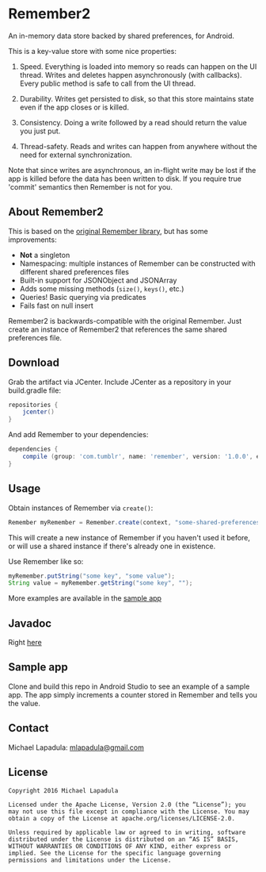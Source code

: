 # Remember2

An in-memory data store backed by shared preferences, for Android.

This is a key-value store with some nice properties:

1. Speed. Everything is loaded into memory so reads can happen on the UI thread. Writes and deletes happen asynchronously (with callbacks). Every public method is safe to call from the UI thread.

2. Durability. Writes get persisted to disk, so that this store maintains state even if the app closes or is killed.

3. Consistency. Doing a write followed by a read should return the value you just put.

4. Thread-safety. Reads and writes can happen from anywhere without the need for external synchronization.

Note that since writes are asynchronous, an in-flight write may be lost if the app is killed before the data has been written to disk. If you require true 'commit' semantics then Remember is not for you.

## About Remember2

This is based on the [original Remember library](https://github.com/tumblr/remember), but has some improvements:

* **Not** a singleton
* Namespacing: multiple instances of Remember can be constructed with different shared preferences files
* Built-in support for JSONObject and JSONArray
* Adds some missing methods (`size()`, `keys()`, etc.)
* Queries! Basic querying via predicates
* Fails fast on null insert

Remember2 is backwards-compatible with the original Remember. Just create an instance of Remember2 that references the same shared preferences file.

## Download

Grab the artifact via JCenter. Include JCenter as a repository in your build.gradle file:

```groovy
repositories {
    jcenter()
}
```

And add Remember to your dependencies:

```groovy
dependencies {
    compile (group: 'com.tumblr', name: 'remember', version: '1.0.0', ext: 'aar')
}
```

## Usage

Obtain instances of Remember via `create()`:

```java
Remember myRemember = Remember.create(context, "some-shared-preferences-name");
```

This will create a new instance of Remember if you haven't used it before, or will use a shared instance if there's already one in existence.

Use Remember like so:

```java
myRemember.putString("some key", "some value");
String value = myRemember.getString("some key", "");
```

More examples are available in the [sample app](https://github.com/mlapadula/remember2/blob/master/sample-app/src/main/java/com/mlapadula/remembersample/RememberSample.java)

## Javadoc

Right [here](https://cdn.rawgit.com/mlapadula/remember2/master/doc/index.html)

## Sample app
Clone and build this repo in Android Studio to see an example of a sample app. The app simply increments a counter stored in Remember and tells you the value.

## Contact

Michael Lapadula: mlapadula@gmail.com

## License

```
Copyright 2016 Michael Lapadula

Licensed under the Apache License, Version 2.0 (the “License”); you may not use this file except in compliance with the License. You may obtain a copy of the License at apache.org/licenses/LICENSE-2.0.

Unless required by applicable law or agreed to in writing, software distributed under the License is distributed on an “AS IS” BASIS, WITHOUT WARRANTIES OR CONDITIONS OF ANY KIND, either express or implied. See the License for the specific language governing permissions and limitations under the License.
```
